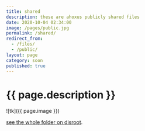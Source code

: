 ```yaml
---
title: shared
description: these are ahoxus publicly shared files
date: 2020-10-04 02:34:00
image: /pages/public.jpg
permalink: /shared/
redirect_from:
  - /files/
  - /public/
layout: page
category: soon
published: true
---
```


# {{ page.description }}

![tk]({{ page.image }})

[see the whole folder on disroot](https://cloud.disroot.org/s/CPjzdkbJi4BHwbw).
